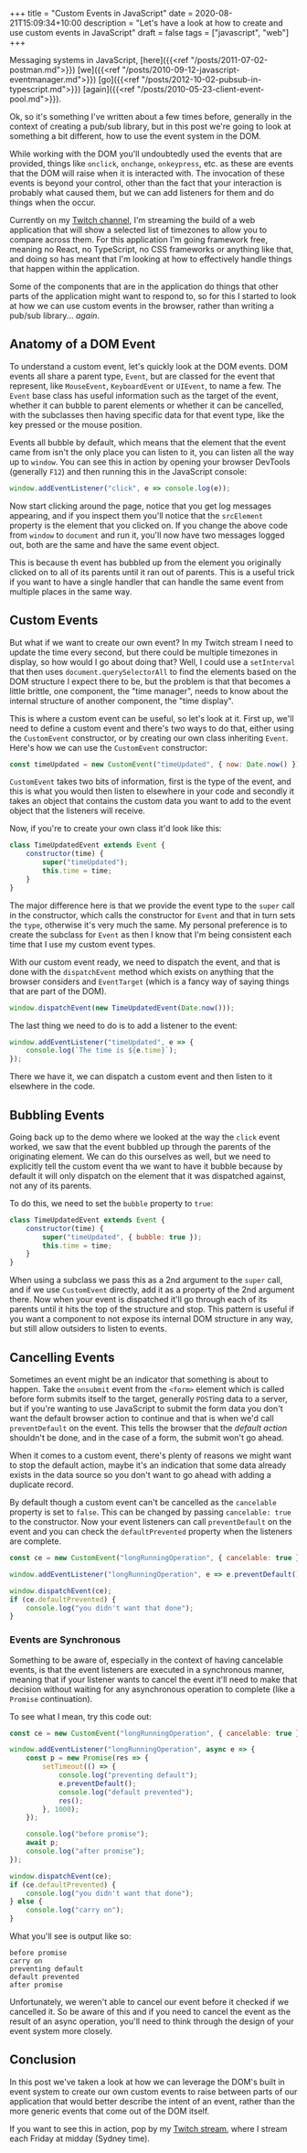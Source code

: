 +++
title = "Custom Events in JavaScript"
date = 2020-08-21T15:09:34+10:00
description = "Let's have a look at how to create and use custom events in JavaScript"
draft = false
tags = ["javascript", "web"]
+++

Messaging systems in JavaScript, [here]({{<ref "/posts/2011-07-02-postman.md">}}) [we]({{<ref "/posts/2010-09-12-javascript-eventmanager.md">}}) [go]({{<ref "/posts/2012-10-02-pubsub-in-typescript.md">}}) [again]({{<ref "/posts/2010-05-23-client-event-pool.md">}}).

Ok, so it's something I've written about a few times before, generally in the context of creating a pub/sub library, but in this post we're going to look at something a bit different, how to use the event system in the DOM.

While working with the DOM you'll undoubtedly used the events that are provided, things like `onclick`, `onchange`, `onkeypress`, etc. as these are events that the DOM will raise when it is interacted with. The invocation of these events is beyond your control, other than the fact that your interaction is probably what caused them, but we can add listeners for them and do things when the occur.

Currently on my [Twitch channel](https://twitch.tv/NumberOneAaron), I'm streaming the build of a web application that will show a selected list of timezones to allow you to compare across them. For this application I'm going framework free, meaning no React, no TypeScript, no CSS frameworks or anything like that, and doing so has meant that I'm looking at how to effectively handle things that happen within the application.

Some of the components that are in the application do things that other parts of the application might want to respond to, so for this I started to look at how we can use custom events in the browser, rather than writing a pub/sub library... _again_.

## Anatomy of a DOM Event

To understand a custom event, let's quickly look at the DOM events. DOM events all share a parent type, `Event`, but are classed for the event that represent, like `MouseEvent`, `KeyboardEvent` or `UIEvent`, to name a few. The `Event` base class has useful information such as the target of the event, whether it can bubble to parent elements or whether it can be cancelled, with the subclasses then having specific data for that event type, like the key pressed or the mouse position.

Events all bubble by default, which means that the element that the event came from isn't the only place you can listen to it, you can listen all the way up to `window`. You can see this in action by opening your browser DevTools (generally `F12`) and then running this in the JavaScript console:

```javascript
window.addEventListener("click", e => console.log(e));
```

Now start clicking around the page, notice that you get log messages appearing, and if you inspect them you'll notice that the `srcElement` property is the element that you clicked on. If you change the above code from `window` to `document` and run it, you'll now have two messages logged out, both are the same and have the same event object.

This is because th event has bubbled up from the element you originally clicked on to all of its parents until it ran out of parents. This is a useful trick if you want to have a single handler that can handle the same event from multiple places in the same way.

## Custom Events

But what if we want to create our own event? In my Twitch stream I need to update the time every second, but there could be multiple timezones in display, so how would I go about doing that? Well, I could use a `setInterval` that then uses `document.querySelectorAll` to find the elements based on the DOM structure I expect there to be, but the problem is that that becomes a little brittle, one component, the "time manager", needs to know about the internal structure of another component, the "time display".

This is where a custom event can be useful, so let's look at it. First up, we'll need to define a custom event and there's two ways to do that, either using the `CustomEvent` constructor, or by creating our own class inheriting `Event`. Here's how we can use the `CustomEvent` constructor:

```javascript
const timeUpdated = new CustomEvent("timeUpdated", { now: Date.now() });
```

`CustomEvent` takes two bits of information, first is the type of the event, and this is what you would then listen to elsewhere in your code and secondly it takes an object that contains the custom data you want to add to the event object that the listeners will receive.

Now, if you're to create your own class it'd look like this:

```javascript
class TimeUpdatedEvent extends Event {
    constructor(time) {
        super("timeUpdated");
        this.time = time;
    }
}
```

The major difference here is that we provide the event type to the `super` call in the constructor, which calls the constructor for `Event` and that in turn sets the `type`, otherwise it's very much the same. My personal preference is to create the subclass for `Event` as then I know that I'm being consistent each time that I use my custom event types.

With our custom event ready, we need to dispatch the event, and that is done with the `dispatchEvent` method which exists on anything that the browser considers and `EventTarget` (which is a fancy way of saying things that are part of the DOM).

```javascript
window.dispatchEvent(new TimeUpdatedEvent(Date.now()));
```

The last thing we need to do is to add a listener to the event:

```javascript
window.addEventListener("timeUpdated", e => {
    console.log(`The time is ${e.time}`);
});
```

There we have it, we can dispatch a custom event and then listen to it elsewhere in the code.

## Bubbling Events

Going back up to the demo where we looked at the way the `click` event worked, we saw that the event bubbled up through the parents of the originating element. We can do this ourselves as well, but we need to explicitly tell the custom event tha we want to have it bubble because by default it will only dispatch on the element that it was dispatched against, not any of its parents.

To do this, we need to set the `bubble` property to `true`:

```javascript
class TimeUpdatedEvent extends Event {
    constructor(time) {
        super("timeUpdated", { bubble: true });
        this.time = time;
    }
}
```

When using a subclass we pass this as a 2nd argument to the `super` call, and if we use `CustomEvent` directly, add it as a property of the 2nd argument there. Now when your event is dispatched it'll go through each of its parents until it hits the top of the structure and stop. This pattern is useful if you want a component to not expose its internal DOM structure in any way, but still allow outsiders to listen to events.

## Cancelling Events

Sometimes an event might be an indicator that something is about to happen. Take the `onsubmit` event from the `<form>` element which is called before form submits itself to the target, generally `POST`ing data to a server, but if you're wanting to use JavaScript to submit the form data you don't want the default browser action to continue and that is when we'd call `preventDefault` on the event. This tells the browser that the _default action_ shouldn't be done, and in the case of a form, the submit won't go ahead.

When it comes to a custom event, there's plenty of reasons we might want to stop the default action, maybe it's an indication that some data already exists in the data source so you don't want to go ahead with adding a duplicate record.

By default though a custom event can't be cancelled as the `cancelable` property is set to `false`. This can be changed by passing `cancelable: true` to the constructor. Now your event listeners can call `preventDefault` on the event and you can check the `defaultPrevented` property when the listeners are complete.

```javascript
const ce = new CustomEvent("longRunningOperation", { cancelable: true });

window.addEventListener("longRunningOperation", e => e.preventDefault());

window.dispatchEvent(ce);
if (ce.defaultPrevented) {
    console.log("you didn't want that done");
}
```

### Events are Synchronous

Something to be aware of, especially in the context of having cancelable events, is that the event listeners are executed in a synchronous manner, meaning that if your listener wants to cancel the event it'll need to make that decision without waiting for any asynchronous operation to complete (like a `Promise` continuation).

To see what I mean, try this code out:

```javascript
const ce = new CustomEvent("longRunningOperation", { cancelable: true });

window.addEventListener("longRunningOperation", async e => {
    const p = new Promise(res => {
        setTimeout(() => {
            console.log("preventing default");
            e.preventDefault();
            console.log("default prevented");
            res();
        }, 1000);
    });

    console.log("before promise");
    await p;
    console.log("after promise");
});

window.dispatchEvent(ce);
if (ce.defaultPrevented) {
    console.log("you didn't want that done");
} else {
    console.log("carry on");
}
```

What you'll see is output like so:

```
before promise
carry on
preventing default
default prevented
after promise
```

Unfortunately, we weren't able to cancel our event before it checked if we cancelled it. So be aware of this and if you need to cancel the event as the result of an async operation, you'll need to think through the design of your event system more closely.

## Conclusion

In this post we've taken a look at how we can leverage the DOM's built in event system to create our own custom events to raise between parts of our application that would better describe the intent of an event, rather than the more generic events that come out of the DOM itself.

If you want to see this in action, pop by my [Twitch stream](https://twitch.tv/NumberOneAaron), where I stream each Friday at midday (Sydney time).
